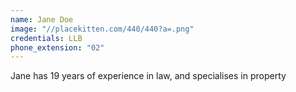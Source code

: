 ```yaml
---
name: Jane Doe
image: "//placekitten.com/440/440?a=.png"
credentials: LLB
phone_extension: "02"
---
```


Jane has 19 years of experience in law, and specialises in property
